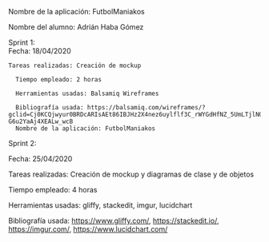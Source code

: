 
Nombre de la aplicación: FutbolManiakos

Nombre del alumno: Adrián Haba Gómez	

Sprint 1:	
     Fecha: 18/04/2020	   
 
    Tareas realizadas: Creación de mockup

      Tiempo empleado: 2 horas 	      

      Herramientas usadas: Balsamiq Wireframes	      

      Bibliografía usada: https://balsamiq.com/wireframes/?gclid=Cj0KCQjwyur0BRDcARIsAEt86IBJHz2X4nez6uylflf3C_rWYGdHfNZ_5UmLTjlNO8Jqe231_-G6u2YaAj4XEALw_wcB	  
      Nombre de la aplicación: FutbolManiakos


Sprint 2:

Fecha: 25/04/2020
 
Tareas realizadas: Creación de mockup y diagramas de clase y de objetos
 
  Tiempo empleado: 4 horas 
  
  Herramientas usadas: gliffy, stackedit, imgur, lucidchart
  
  Bibliografía usada: https://www.gliffy.com/, https://stackedit.io/, https://imgur.com/, https://www.lucidchart.com/
